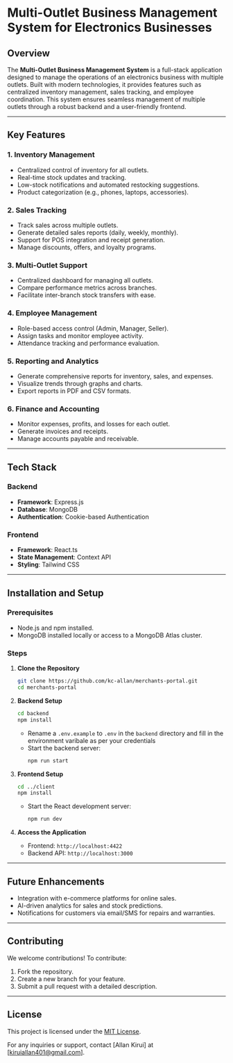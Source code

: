 # Multi-Outlet Business Management System for Electronics Businesses  

## Overview  
The **Multi-Outlet Business Management System** is a full-stack application designed to manage the operations of an electronics business with multiple outlets. Built with modern technologies, it provides features such as centralized inventory management, sales tracking, and employee coordination. This system ensures seamless management of multiple outlets through a robust backend and a user-friendly frontend.  

---

## Key Features  

### **1. Inventory Management**  
   - Centralized control of inventory for all outlets.  
   - Real-time stock updates and tracking.  
   - Low-stock notifications and automated restocking suggestions.  
   - Product categorization (e.g., phones, laptops, accessories).  

### **2. Sales Tracking**  
   - Track sales across multiple outlets.  
   - Generate detailed sales reports (daily, weekly, monthly).  
   - Support for POS integration and receipt generation.  
   - Manage discounts, offers, and loyalty programs.  

### **3. Multi-Outlet Support**  
   - Centralized dashboard for managing all outlets.  
   - Compare performance metrics across branches.  
   - Facilitate inter-branch stock transfers with ease.  

### **4. Employee Management**  
   - Role-based access control (Admin, Manager, Seller).  
   - Assign tasks and monitor employee activity.  
   - Attendance tracking and performance evaluation.  

### **5. Reporting and Analytics**  
   - Generate comprehensive reports for inventory, sales, and expenses.  
   - Visualize trends through graphs and charts.  
   - Export reports in PDF and CSV formats.  

### **6. Finance and Accounting**  
   - Monitor expenses, profits, and losses for each outlet.  
   - Generate invoices and receipts.  
   - Manage accounts payable and receivable.  

---

## Tech Stack  

### **Backend**  
- **Framework**: Express.js  
- **Database**: MongoDB  
- **Authentication**: Cookie-based Authentication  

### **Frontend**  
- **Framework**: React.ts  
- **State Management**: Context API  
- **Styling**: Tailwind CSS

---

## Installation and Setup  

### Prerequisites  
- Node.js and npm installed.  
- MongoDB installed locally or access to a MongoDB Atlas cluster.  

### Steps  

1. **Clone the Repository**  
   ```bash  
   git clone https://github.com/kc-allan/merchants-portal.git  
   cd merchants-portal  
   ```  

2. **Backend Setup**  
   ```bash  
   cd backend  
   npm install  
   ```  
   - Rename a `.env.example` to `.env` in the `backend` directory and fill in the environment varibale as per your credentials 
   - Start the backend server:  
     ```bash  
     npm run start  
     ```  

3. **Frontend Setup**  
   ```bash  
   cd ../client  
   npm install  
   ```  
   - Start the React development server:  
     ```bash  
     npm run dev  
     ```  

4. **Access the Application**  
   - Frontend: `http://localhost:4422`  
   - Backend API: `http://localhost:3000`  

---

## Future Enhancements  
- Integration with e-commerce platforms for online sales.  
- AI-driven analytics for sales and stock predictions.  
- Notifications for customers via email/SMS for repairs and warranties.  

---

## Contributing  
We welcome contributions! To contribute:  
1. Fork the repository.  
2. Create a new branch for your feature.  
3. Submit a pull request with a detailed description.  

---

## License  
This project is licensed under the [MIT License](LICENSE).  

For any inquiries or support, contact [Allan Kirui] at [kiruiallan401@gmail.com].  

